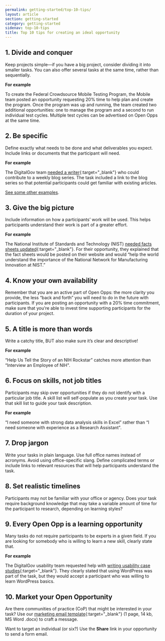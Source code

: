 ```yaml
---
permalink: getting-started/top-10-tips/
layout: article
section: getting-started
category: getting-started
sidenav: top-10-tips
title: Top 10 tips for creating an ideal opportunity
---
```


## 1. Divide and conquer
Keep projects simple—if you have a big project, consider dividing it into smaller tasks. You can also offer several tasks at the same time, rather than sequentially.

**For example**

To create the Federal Crowdsource Mobile Testing Program, the Mobile team posted an opportunity requesting 20% time to help plan and create the program. Once the program was up and running, the team created two additional opportunities: one to manage the program and a second to run individual test cycles. Multiple test cycles can be advertised on Open Opps at the same time.

## 2. Be specific
Define exactly what needs to be done and what deliverables you expect. Include links or documents that the participant will need.

**For example**

The DigitalGov team [needed a writer](https://openopps.usajobs.gov/tasks/25){:target="_blank"} who could contribute to a weekly blog series. The task included a link to the blog series so that potential participants could get familiar with existing articles.

[See some other examples](../../opportunity/sample-opportunities).

## 3. Give the big picture
Include information on how a participants’ work will be used. This helps participants understand their work is part of a greater effort.

**For example**

The National Institute of Standards and Technology (NIST) [needed facts sheets updated](https://openopps.usajobs.gov/tasks/24){:target="_blank"}. For their opportunity, they explained that the fact sheets would be posted on their website and would “help the world understand the importance of the National Network for Manufacturing Innovation at NIST.”

## 4. Know your own availability
Remember that you are an active part of Open Opps: the more clarity you provide, the less “back and forth” you will need to do in the future with participants. If you are posting an opportunity with a 20% time commitment, make sure that you're able to invest time supporting participants for the duration of your project.

## 5. A title is more than words
Write a catchy title, BUT also make sure it’s clear and descriptive!

**For example**

“Help Us Tell the Story of an NIH Rockstar” catches more attention than “Interview an Employee of NIH".

## 6. Focus on skills, not job titles
Participants may skip over opportunities if they do not identify with a particular job title. A skill list will self-populate as you create your task. Use that skill list to guide your task description.

**For example**

“I need someone with strong data analysis skills in Excel” rather than “I need someone with experience as a Research Assistant".

## 7. Drop jargon
Write your tasks in plain language. Use full office names instead of acronyms. Avoid using office-specific slang. Define complicated terms or include links to relevant resources that will help participants understand the task.

## 8. Set realistic timelines
Participants may not be familiar with your office or agency. Does your task require background knowledge that may take a variable amount of time for the participant to research, depending on learning styles?

## 9. Every Open Opp is a learning opportunity
Many tasks do not require participants to be experts in a given field. If you are looking for somebody who is willing to learn a new skill, clearly state that.

**For example**

The DigitalGov usability team requested help with [writing usability case studies](https://openopps.usajobs.gov/tasks/18){:target="_blank"}. They clearly stated that using WordPress was part of the task, but they would accept a participant who was willing to learn WordPress basics.

## 10. Market your Open Opportunity
Are there communities of practice (CoP) that might be interested in your task? Use our [marketing email template](../../opportunity/marketing-email-template.docx){:target="_blank"} (1 page, 14 kb, MS Word .docx) to craft a message.

Want to target an individual (or six?) Use the **Share** link in your opportunity to send a form email.


